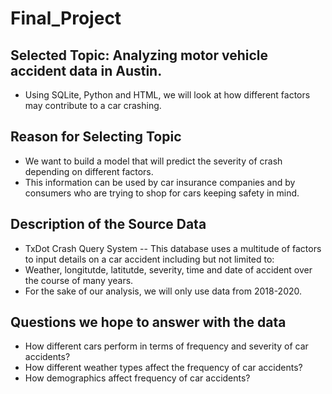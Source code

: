 # Final_Project

## Selected Topic: Analyzing motor vehicle accident data in Austin.
- Using SQLite, Python and HTML, we will look at how different factors may contribute to a car crashing.


## Reason for Selecting Topic
- We want to build a model that will predict the severity of crash depending on different factors. 
- This information can be used by car insurance companies and by consumers who are trying to shop for cars keeping safety in mind.

## Description of the Source Data
- TxDot Crash Query System -- This database uses a multitude of factors to input details on a car accident including but not limited to:
 - Weather, longitutde, latitutde, severity, time and date of accident over the course of many years. 
- For the sake of our analysis, we will only use data from 2018-2020.

## Questions we hope to answer with the data
- How different cars perform in terms of frequency and severity of car accidents?
- How different weather types affect the frequency of car accidents?
- How demographics affect frequency of car accidents?